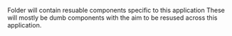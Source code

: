 Folder will contain resuable components specific to this application
These will mostly be dumb components with the aim to be resused across this application.